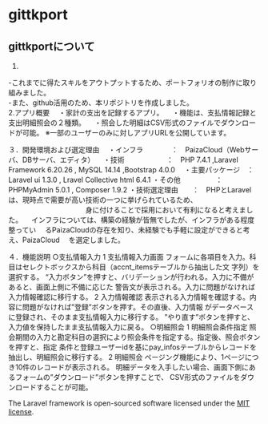 # gittkport  

## gittkportについて  

1.  
-これまでに得たスキルをアウトプットするため、ポートフォリオの制作に取り組みました。  
-また、github活用のため、本リポジトリを作成しました。  
2.アプリ概要
　・家計の支出を記録するアプリ。
　・機能は、支払情報記録と支出明細照会の２種類。
　・照会した明細はCSV形式のファイルでダウンロードが可能。
    ※一部のユーザーのみに対しアプリURLを公開しています。

３．開発環境および選定理由
　・インフラ　　　　：　PaizaCloud（Webサーバ、DBサーバ、エディタ）
　・技術　　　　　　：　PHP 7.4.1 ,Laravel Framework 6.20.26 , MySQL 14.14 ,Bootstrap 4.0.0
　・主要パッケージ　：　Laravel ui 1.3.0 , Lravel Collective html 6.4.1
  ・その他　　　　　：　PHPMyAdmin 5.0.1 , Composer 1.9.2
  ・技術選定理由　　：　PHPとLaravelは、現時点で需要が高い技術の一つに挙げられているため、
  　　　　　　　　　　　身に付けることで採用において有利になると考えました。
                    　インフラについては、構築の経験が皆無でしたが、インフラがある程度整ってい
                    　るPaizaCloudの存在を知り、未経験でも手軽に設定ができると考え、PaizaCloud
                    　を選定しました。

４．機能説明
    ○支払情報入力
    1 支払情報入力画面
    フォームに各項目を入力。科目はセレクトボックスから科目（accnt_itemsテーブルから抽出した文
    字列）を選択する。
    “入力ボタン”を押すと、バリデーションが行われる。入力に不備があると、画面上側に不備に応じた
    警告文が表示される。入力に問題がなければ入力情報確認に移行する。
    2 入力情報確認
    表示される入力情報を確認する。内容に問題がなければ”登録”ボタンを押す。その直後、入力情報
    がデータベースに登録され、そのまま支払情報入力に移行する。
    ”やり直す”ボタンを押すと、入力値を保持したまま支払情報入力に戻る。
    ○明細照会
    1 明細照会条件指定
    照会期間の入力と勘定科目の選択により照会条件を指定する。指定後、照会ボタンを押すと、指定
    条件と登録ユーザーidを基にpay_infosテーブルからレコードを抽出し、明細照会に移行する。
    2 明細照会
    ページング機能により、1ページにつき10件のレコードが表示される。
    明細データを入手したい場合、画面下側にあるフォームの”ダウンロード”ボタンを押すことで、
    CSV形式のファイルをダウンロードすることが可能。
    


The Laravel framework is open-sourced software licensed under the [MIT license](https://opensource.org/licenses/MIT).
